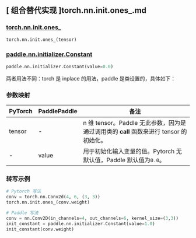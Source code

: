 ## [ 组合替代实现 ]torch.nn.init.ones_.md

### [torch.nn.init.ones_](https://pytorch.org/docs/stable/nn.init.html?highlight=ones_#torch.nn.init.ones_)

```python
torch.nn.init.ones_(tensor)
```

### [paddle.nn.initializer.Constant](https://www.paddlepaddle.org.cn/documentation/docs/zh/api/paddle/nn/initializer/Constant_cn.html)

```python
paddle.nn.initializer.Constant(value=0.0)
```

两者用法不同：torch 是 inplace 的用法，paddle 是类设置的，具体如下：

### 参数映射
| PyTorch       | PaddlePaddle | 备注                                                   |
| ------------- | ------------ | ------------------------------------------------------ |
| tensor        | -          | n 维 tensor。Paddle 无此参数，因为是通过调用类的 __call__ 函数来进行 tensor 的初始化。    |
| -          |  value          | 用于初始化输入变量的值。Pytorch 无默认值，Paddle 默认值为`0.0`。               |

### 转写示例
```python
# Pytorch 写法
conv = torch.nn.Conv2d(4, 6, (3, 3))
torch.nn.init.ones_(conv.weight)

# Paddle 写法
conv = nn.Conv2D(in_channels=4, out_channels=6, kernel_size=(3,3))
init_constant = paddle.nn.initializer.Constant(value=1.0)
init_constant(conv.weight)
```
